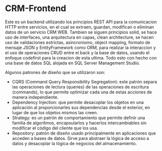 # CRM-Frontend

Este es un backend utilizando los principios REST API para la comunicacion HTTP entre servicios, en el cual se extraen, guardan, modifican o eliminan datos de un servicio CRM WEB.
Tambien se siguen principios solid, se hace uso de interfaces, una arquitectura en capas, clean architecture, se hacen uso de validaciones estrictas, asincronismo, object mapping, formato de mensaje JSON y EntityFramework como ORM, para realizar la interaccion y 
el uso de operaciones CRUD entre el back y la base de datos, usando el enfoque codefirst para la creacion de esta ultima. Todo esto con hecho con una base de datos SQL alojada en SQL Server Management Studio.

Algunos patrones de diseño que se utilizaron son:
* CQRS (Command Query Responsibility Segregation): este patrón separa las operaciones de lectura (queries) de las operaciones de escritura (commands), lo que permite optimizar cada una de estas acciones de manera independiente.
* Dependency Injection: que permite desacoplar los objetos en una aplicación al proporcionarles sus dependencias desde el exterior, en lugar de que los objetos mismos las creen.
* Strategy: es un patrón de comportamiento que permite definir una familia de algoritmos, encapsularlos y hacerlos intercambiables sin modificar el código del cliente que los usa.
* Repository: patrón de diseño usado principalmente en aplicaciones que acceden a bases de datos. Sirve para abstraer la lógica de acceso a datos y desacoplar la lógica de negocios del almacenamiento.
